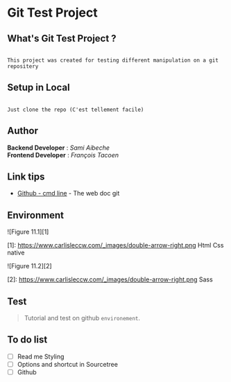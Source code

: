 # Git Test Project

## What's Git Test Project ?

```

This project was created for testing different manipulation on a git repositery

```


## Setup in Local

```

Just clone the repo (C'est tellement facile)

```

## Author 

**Backend Developer**   : *Sami Aibeche*<br/>
**Frontend Developer**  : *François Tacoen*


## Link tips

* [Github - cmd line](https://gist.github.com/aquelito/8596717) - The web doc git


## Environment
        
![Figure 11.1][1]

[1]: https://www.carlisleccw.com/_images/double-arrow-right.png Html Css native

![Figure 11.2][2]

[2]: https://www.carlisleccw.com/_images/double-arrow-right.png Sass

## Test

> Tutorial and test on github `environement`.

## To do list

- [ ] Read me Styling
- [ ] Options and shortcut in Sourcetree
- [ ] Github
